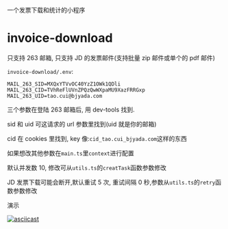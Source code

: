 一个发票下载和统计的小程序

# invoice-download

只支持 263 邮箱, 只支持 JD 的发票邮件(支持批量 zip 邮件或单个的 pdf 邮件)

`invoice-download/.env`:

```text
MAIL_263_SID=MXQxYTVvOC40YzZ1OWk1QDli
MAIL_263_CID=TVhReFlUVnZPQzQwWXpaMU9XazFRRGxp
MAIL_263_UID=tao.cui@bjyada.com
```

三个参数在登陆 263 邮箱后, 用 dev-tools 找到.

sid 和 uid 可这请求的 url 参数里找到(uid 就是你的邮箱)

cid 在 cookies 里找到, key 像:`cid_tao.cui_bjyada.com`这样的东西

如果想改其他参数在`main.ts`里`context`进行配置

默认并发数 10, 修改可从`utils.ts`的`creatTask`函数参数修改

JD 发票下载可能会断开,默认重试 5 次, 重试间隔 0 秒,参数从`utils.ts`的`retry`函数参数修改

演示

[![asciicast](https://asciinema.org/a/Lwh9qY5VSTbIQn7DiGcaxj4rz.svg)](https://asciinema.org/a/Lwh9qY5VSTbIQn7DiGcaxj4rz)
